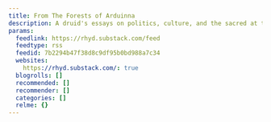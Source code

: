 ```yaml
---
title: From The Forests of Arduinna
description: A druid's essays on politics, culture, and the sacred at the end of empire.
params:
  feedlink: https://rhyd.substack.com/feed
  feedtype: rss
  feedid: 7b2294b47f38d8c9df95b0bd988a7c34
  websites:
    https://rhyd.substack.com/: true
  blogrolls: []
  recommended: []
  recommender: []
  categories: []
  relme: {}
---
```

